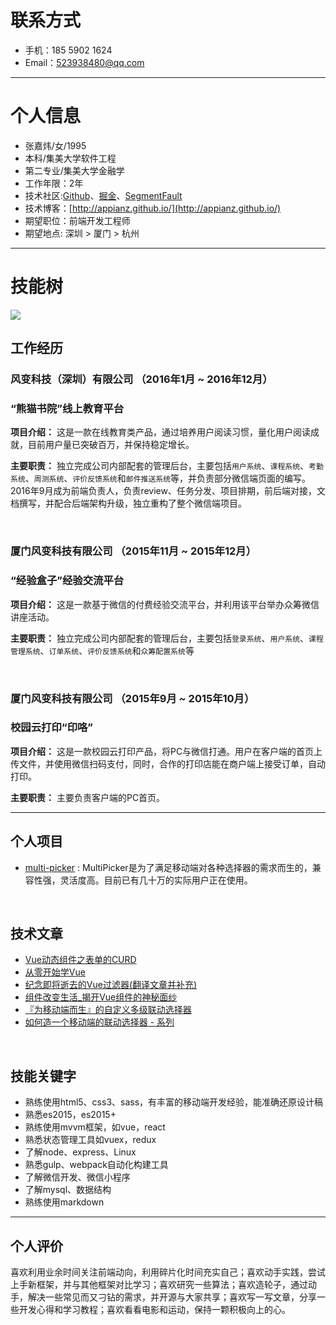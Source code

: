 # 联系方式

- 手机：185 5902 1624
- Email：523938480@qq.com

---

# 个人信息

 - 张嘉炜/女/1995 
 - 本科/集美大学软件工程
 - 第二专业/集美大学金融学
 - 工作年限：2年
 - 技术社区:[Github](https://github.com/AppianZ)、[掘金](https://gold.xitu.io/user/57c664355bbb5000635314b6)、[SegmentFault](https://segmentfault.com/u/appian)
 - 技术博客：[http://appianz.github.io/](http://appianz.github.io/)
 - 期望职位：前端开发工程师
 - 期望地点: 深圳 > 厦门 > 杭州 
 
---
# 技能树

![](https://ohovav7hg.qnssl.com/techtree.jpeg)


## 工作经历

### 风变科技（深圳）有限公司 （2016年1月 ~ 2016年12月）

### “熊猫书院”线上教育平台 

**项目介绍：** 
这是一款在线教育类产品，通过培养用户阅读习惯，量化用户阅读成就，目前用户量已突破百万，并保持稳定增长。

**主要职责：** 
独立完成公司内部配套的管理后台，主要包括`用户系统`、`课程系统`、`考勤系统`、`周测系统`、`评价反馈系统`和`邮件推送系统`等，并负责部分微信端页面的编写。2016年9月成为前端负责人，负责review、任务分发、项目排期，前后端对接，文档撰写，并配合后端架构升级，独立重构了整个微信端项目。

<br/>


### 厦门风变科技有限公司 （2015年11月 ~ 2015年12月）

### “经验盒子”经验交流平台

**项目介绍：** 
这是一款基于微信的付费经验交流平台，并利用该平台举办众筹微信讲座活动。

**主要职责：** 
独立完成公司内部配套的管理后台，主要包括`登录系统`、`用户系统`、`课程管理系统`、`订单系统`、`评价反馈系统`和`众筹配置系统`等

<br/>

### 厦门风变科技有限公司 （2015年9月 ~ 2015年10月）

### 校园云打印“印咯”

**项目介绍：** 
这是一款校园云打印产品，将PC与微信打通。用户在客户端的首页上传文件，并使用微信扫码支付，同时，合作的打印店能在商户端上接受订单，自动打印。

**主要职责：**
主要负责客户端的PC首页。


---


## 个人项目

 - [multi-picker](https://github.com/AppianZ/multi-picker) : MultiPicker是为了满足移动端对各种选择器的需求而生的，兼容性强，灵活度高。目前已有几十万的实际用户正在使用。
 
<br/>

## 技术文章

- [Vue动态组件之表单的CURD](http://www.jianshu.com/p/73dba151eb29)
- [从零开始学Vue](https://segmentfault.com/a/1190000005041030)
- [纪念即将逝去的Vue过滤器(翻译文章并补充)](https://segmentfault.com/a/1190000005027001) 
- [组件改变生活_揭开Vue组件的神秘面纱](https://segmentfault.com/a/1190000005045219)
- [『为移动端而生』的自定义多级联动选择器](https://gold.xitu.io/post/583faa050ce46300576216df)
- [如何造一个移动端的联动选择器 - 系列](https://gold.xitu.io/post/583fb0312f301e005cf44aeb)

<br/>

## 技能关键字

- 熟练使用html5、css3、sass，有丰富的移动端开发经验，能准确还原设计稿
- 熟悉es2015，es2015+
- 熟练使用mvvm框架，如vue，react
- 熟悉状态管理工具如vuex，redux
- 了解node、express、Linux
- 熟悉gulp、webpack自动化构建工具
- 了解微信开发、微信小程序
- 了解mysql、数据结构
- 熟练使用markdown

---

## 个人评价
喜欢利用业余时间关注前端动向，利用碎片化时间充实自己；喜欢动手实践，尝试上手新框架，并与其他框架对比学习；喜欢研究一些算法；喜欢造轮子，通过动手，解决一些常见而又刁钻的需求，并开源与大家共享；喜欢写一写文章，分享一些开发心得和学习教程；喜欢看看电影和运动，保持一颗积极向上的心。

